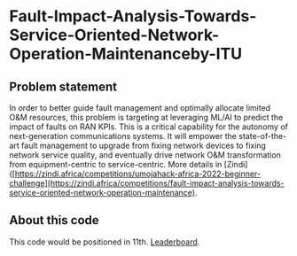 # Fault-Impact-Analysis-Towards-Service-Oriented-Network-Operation-Maintenanceby-ITU


## Problem statement

In order to better guide fault management and optimally allocate limited O&M resources, this problem is targeting at leveraging ML/AI to predict the impact of faults on RAN KPIs. This is a critical capability for the autonomy of next-generation communications systems. It will empower the state-of-the-art fault management to upgrade from fixing network devices to fixing network service quality, and eventually drive network O&M transformation from equipment-centric to service-centric. More details in [Zindi]([https://zindi.africa/competitions/umojahack-africa-2022-beginner-challenge](https://zindi.africa/competitions/fault-impact-analysis-towards-service-oriented-network-operation-maintenance).


## About this code

This code would be positioned in 11th. [Leaderboard](https://zindi.africa/competitions/fault-impact-analysis-towards-service-oriented-network-operation-maintenance/leaderboard).
